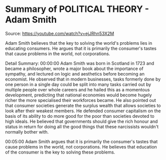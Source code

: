 # Summary of POLITICAL THEORY - Adam Smith

Source: https://youtube.com/watch?v=ejJRhn53X2M

Adam Smith believes that the key to solving the world's problems lies in educating consumers. He argues that it is primarily the consumer's tastes that cause problems in the world, not corporations.

Detail Summary: 
00:00:00
Adam Smith was born in Scotland in 1723 and became a philosopher, wrote a major book about the importance of sympathy, and lectured on logic and aesthetics before becoming an economist. He observed that in modern businesses, tasks formerly done by one person in a single day could be split into many tasks carried out by multiple people over whole careers and he hailed this as a momentous development, predicting that national economies would become hugely richer the more specialised their workforces became. He also pointed out that consumer societies generate the surplus wealth that allows societies to look after their weakest members. He defended consumer capitalism on the basis of its ability to do more good for the poor than societies devoted to high ideals. He believed that governments should give the rich honour and status in return for doing all the good things that these narcissists wouldn't normally bother with.

00:05:00
Adam Smith argues that it is primarily the consumer's tastes that cause problems in the world, not corporations. He believes that education of the consumer is the key to solving these problems.

